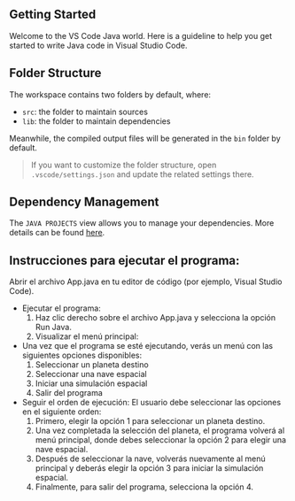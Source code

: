 ## Getting Started

Welcome to the VS Code Java world. Here is a guideline to help you get started to write Java code in Visual Studio Code.

## Folder Structure

The workspace contains two folders by default, where:

- `src`: the folder to maintain sources
- `lib`: the folder to maintain dependencies

Meanwhile, the compiled output files will be generated in the `bin` folder by default.

> If you want to customize the folder structure, open `.vscode/settings.json` and update the related settings there.

## Dependency Management

The `JAVA PROJECTS` view allows you to manage your dependencies. More details can be found [here](https://github.com/microsoft/vscode-java-dependency#manage-dependencies).

## Instrucciones para ejecutar el programa:
Abrir el archivo App.java en tu editor de código (por ejemplo, Visual Studio Code).

- Ejecutar el programa:
    1. Haz clic derecho sobre el archivo App.java y selecciona la opción Run Java.
    2. Visualizar el menú principal:
- Una vez que el programa se esté ejecutando, verás un menú con las siguientes opciones disponibles:
    1. Seleccionar un planeta destino
    2. Seleccionar una nave espacial
    3. Iniciar una simulación espacial
    4. Salir del programa
- Seguir el orden de ejecución:
    El usuario debe seleccionar las opciones en el siguiente orden:
    1. Primero, elegir la opción 1 para seleccionar un planeta destino.
    2. Una vez completada la selección del planeta, el programa volverá al menú principal, donde debes seleccionar la opción 2 para elegir una nave espacial.
    3. Después de seleccionar la nave, volverás nuevamente al menú principal y deberás elegir la opción 3 para iniciar la simulación espacial.
    4. Finalmente, para salir del programa, selecciona la opción 4.